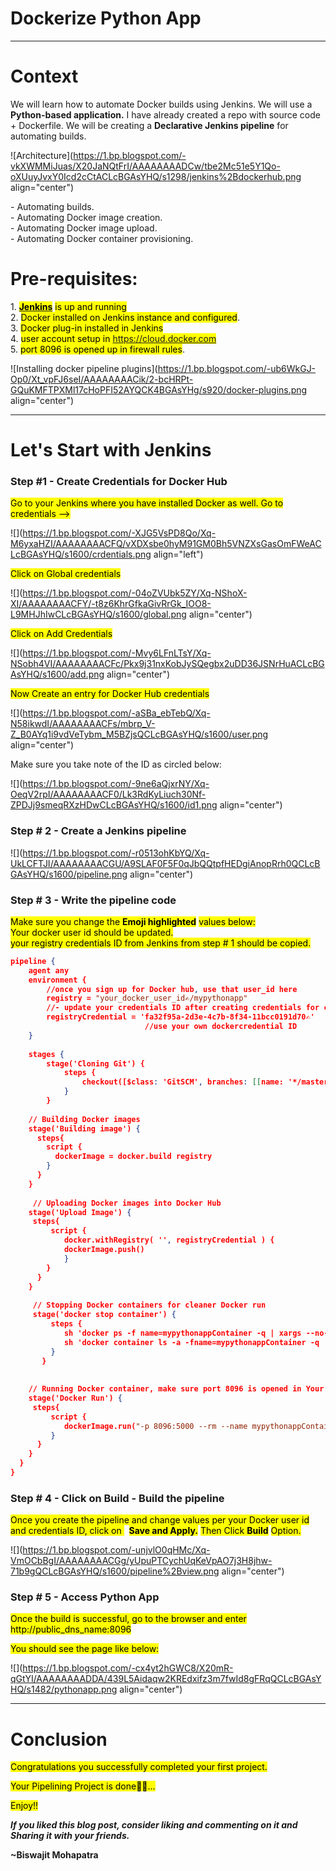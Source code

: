 # Dockerize Python App

---

# Context

We will learn how to automate Docker builds using Jenkins. We will use a **Python-based application.** I have already created a repo with source code + Dockerfile. We will be creating a **Declarative Jenkins pipeline** for automating builds.

![Architecture](https://1.bp.blogspot.com/-vkXWMMiJuas/X20JaNQtFrI/AAAAAAAADCw/tbe2Mc51e5Y1Qo-oXUuyJvxY0Icd2cCtACLcBGAsYHQ/s1298/jenkins%2Bdockerhub.png align="center")

\- Automating builds.  
\- Automating Docker image creation.  
\- Automating Docker image upload.  
\- Automating Docker container provisioning.

# **Pre-requisites:**

1\. [**<mark>Jenkins</mark>**](https://biswajitblogs.hashnode.dev/how-to-setup-jenkins-in-ubuntu-ec2-instance) <mark>is up and running</mark>  
2\. <mark>Docker installed on Jenkins instance and configured</mark>.  
3\. <mark>Docker plug-in installed in Jenkins</mark>  
4\. <mark>user account setup in https://cloud.docker.com</mark>  
5\. <mark>port 8096 is opened up in firewall rules</mark>.

![Installing docker pipeline plugins](https://1.bp.blogspot.com/-ub6WkGJ-Op0/Xt_vpFJ6seI/AAAAAAAACik/2-bcHRPt-GQuKMFTPXMl17cHoPFI52AYQCK4BGAsYHg/s920/docker-plugins.png align="center")

---

# Let's Start with Jenkins

### **Step #1 - Create Credentials for Docker Hub**

<mark>Go to your Jenkins where you have installed Docker as well. Go to credentials --&gt;</mark>

![](https://1.bp.blogspot.com/-XJG5VsPD8Qo/Xq-M6yxaHZI/AAAAAAAACFQ/vXDXsbe0hyM91GM0Bh5VNZXsGasOmFWeACLcBGAsYHQ/s1600/crdentials.png align="left")

<mark>Click on Global credentials</mark>

![](https://1.bp.blogspot.com/-04oZVUbk5ZY/Xq-NShoX-XI/AAAAAAAACFY/-t8z6KhrGfkaGivRrGk_IOO8-L9MHJhIwCLcBGAsYHQ/s1600/global.png align="center")

<mark>Click on Add Credentials</mark>

![](https://1.bp.blogspot.com/-Mvy6LFnLTsY/Xq-NSobh4VI/AAAAAAAACFc/Pkx9j31nxKobJySQegbx2uDD36JSNrHuACLcBGAsYHQ/s1600/add.png align="center")

<mark>Now Create an entry for Docker Hub credentials</mark>

![](https://1.bp.blogspot.com/-aSBa_ebTebQ/Xq-N58ikwdI/AAAAAAAACFs/mbrp_V-Z_B0AYq1i9vdVeTybm_M5BZjsQCLcBGAsYHQ/s1600/user.png align="center")

Make sure you take note of the ID as circled below:

![](https://1.bp.blogspot.com/-9ne6aQjxrNY/Xq-OeqV2rpI/AAAAAAAACF0/Lk3RdKyLiuch30Nf-ZPDJj9smeqRXzHDwCLcBGAsYHQ/s1600/id1.png align="center")

### **Step # 2 - Create a Jenkins pipeline**

![](https://1.bp.blogspot.com/-r0513ohKbYQ/Xq-UkLCFTJI/AAAAAAAACGU/A9SLAF0F5F0qJbQQtpfHEDgiAnopRrh0QCLcBGAsYHQ/s1600/pipeline.png align="center")

### **Step # 3 - Write the pipeline code**

<mark>Make sure you change the </mark> **<mark>Emoji highlighted</mark>** <mark>values below:<br>Your docker user id should be updated.<br>your registry credentials ID from Jenkins from step # 1 should be copied.</mark>

```json
pipeline {
    agent any 
    environment {
        //once you sign up for Docker hub, use that user_id here
        registry = "your_docker_user_id✍️/mypythonapp"
        //- update your credentials ID after creating credentials for connecting to Docker Hub
        registryCredential = 'fa32f95a-2d3e-4c7b-8f34-11bcc0191d70✍️' 
                              //use your own dockercredential ID
    }
    
    stages {
        stage('Cloning Git') {
            steps {
                checkout([$class: 'GitSCM', branches: [[name: '*/master']], doGenerateSubmoduleConfigurations: false, extensions: [], submoduleCfg: [], userRemoteConfigs: [[credentialsId: '', url: 'https://bitbucket.org/biswajitmoahapatra/mypythonrepo']]])       
            }
        }
    
    // Building Docker images
    stage('Building image') {
      steps{
        script {
          dockerImage = docker.build registry
        }
      }
    }
    
     // Uploading Docker images into Docker Hub
    stage('Upload Image') {
     steps{    
         script {
            docker.withRegistry( '', registryCredential ) {
            dockerImage.push()
            }
        }
      }
    }
    
     // Stopping Docker containers for cleaner Docker run
     stage('docker stop container') {
         steps {
            sh 'docker ps -f name=mypythonappContainer -q | xargs --no-run-if-empty docker container stop'
            sh 'docker container ls -a -fname=mypythonappContainer -q | xargs -r docker container rm'
         }
       }
    
    
    // Running Docker container, make sure port 8096 is opened in Your VM
    stage('Docker Run') {
     steps{
         script {
            dockerImage.run("-p 8096:5000 --rm --name mypythonappContainer")
         }
      }
    }
  }
}
```

### **Step # 4 - Click on Build - Build the pipeline**

<mark>Once you create the pipeline and change values per your Docker user id and credentials ID, click on&nbsp;</mark>  **<mark>Save and Apply.</mark>** <mark>Then Click </mark> **<mark>Build</mark>** <mark>Option.</mark>

![](https://1.bp.blogspot.com/-unjvlO0qHMc/Xq-VmOCbBgI/AAAAAAAACGg/yUpuPTCychUqKeVpAO7j3H8jhw-71b9gQCLcBGAsYHQ/s1600/pipeline%2Bview.png align="center")

### **Step # 5 - Access Python App**

<mark>Once the build is successful, go to the browser and enter http://public_dns_name:8096</mark>

<mark>You should see the page like below:</mark>

![](https://1.bp.blogspot.com/-cx4yt2hGWC8/X20mR-qGtYI/AAAAAAAADDA/439L5Aidaqw2KREdxifz3m7fwId8gFRqQCLcBGAsYHQ/s1482/pythonapp.png align="center")

---

# Conclusion

<mark>Congratulations you successfully completed your first project.</mark>

<mark>Your Pipelining Project is done🤟🤟...</mark>

<mark>Enjoy!!</mark>

***If you liked this blog post, consider liking and commenting on it and Sharing it with your friends.***

**~Biswajit Mohapatra**
